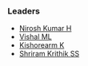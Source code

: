 ### Leaders
* [Nirosh Kumar H](mailto:nirosh.kumarh@owasp.org)
* [Vishal ML](mailto:vishal.ml@owasp.org)
* [Kishorearm K](mailto:kishorearm.k@owasp.org)
* [Shriram Krithik SS](mailto:shriram.krithikss@owasp.org)
